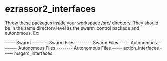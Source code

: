 # ezrassor2_interfaces

Throw these packages inside your workspace /src/ directory. They should be in the same directory level as the swarm_control package and autonomous.
Ex:

----- Swarm
      -------- Swarm Files
      -------- Swarm Files
----- Autonomous
      -------- Autonomous Files
      -------- Autonomous Files
----- action_interfaces
----- msgsrc_interfaces
